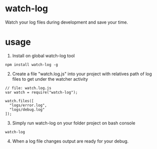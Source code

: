 # watch-log
Watch your log files during development and save your time.

# usage

1. Install on global watch-log tool

```
npm install watch-log -g
```

2. Create a file "watch.log.js" into your project with relatives path of log files to get under the watcher activity

```
// file: watch.log.js
var watch = require("watch-log");

watch.files([
  "logs/error.log", 
  "logs/debug.log" 
]);
```

3. Simply run watch-log on your folder project on bash console
```
watch-log
```

4. When a log file changes output are ready for your debug.

